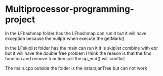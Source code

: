 ﻿# Multiprocessor-programming-project

In the LFhashmap folder has the LFhashmap can run it 
but it will have exception because the nullptr when execute the getMark()

In the LFskiplist folder has the main can run it
it is skiplist combine with ebr but it will have the double free problem
I think the reason is that the find function and remove function call the op_end() will conflict

The main.cpp outside the folder is the natarajanTree but can not work 

